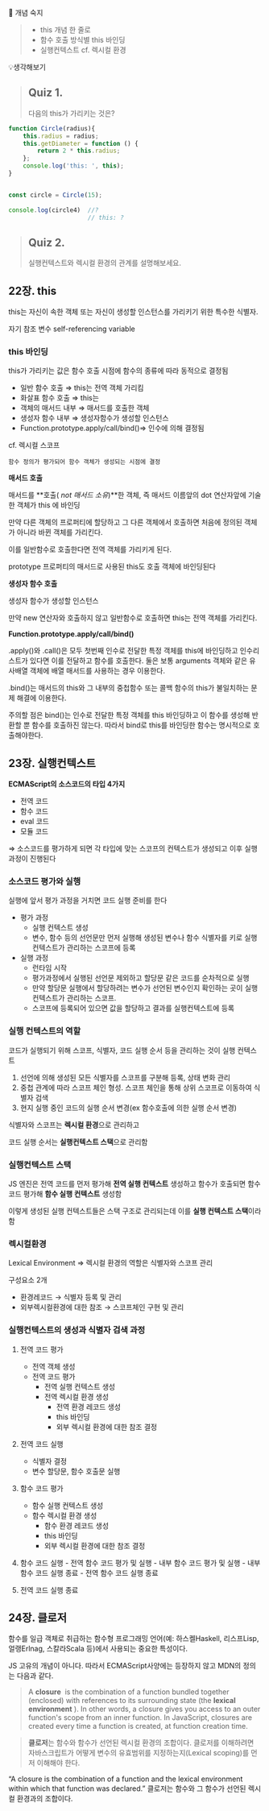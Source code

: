 🔐 개념 숙지

> - this 개념 한 줄로
> - 함수 호출 방식별 this 바인딩
> - 실행컨텍스트 cf. 렉시컬 환경


💡생각해보기

> ## Quiz 1.
> 다음의 this가 가리키는 것은?
```jsx
function Circle(radius){
	this.radius = radius;
	this.getDiameter = function () {
		return 2 * this.radius;
	};
    console.log('this: ', this);
}


const circle = Circle(15);  
        
console.log(circle4)  //? 
                      // this: ?
```
> ## Quiz 2.
> 실행컨텍스트와 렉시컬 환경의 관계를 설명해보세요.

## 22장. this

this는 자신이 속한 객체 또는 자신이 생성할 인스턴스를 가리키기 위한 특수한 식별자.

자기 참조 변수 self-referencing variable

### **this 바인딩**

this가 가리키는 값은 함수 호출 시점에 함수의 종류에 따라 동적으로 결정됨
- 일반 함수 호출 ⇒ this는 전역 객체 가리킴
- 화살표 함수 호출 ⇒ this는
- 객체의 매서드 내부 ⇒ 매서드를 호출한 객체
- 생성자 함수 내부 ⇒ 생성자함수가 생성할 인스턴스
- Function.prototype.apply/call/bind()⇒ 인수에 의해 결정됨

cf. 렉시컬 스코프

    함수 정의가 평가되어 함수 객체가 생성되는 시점에 결정

**매서드 호출**

매서드를 **호출( *not 매서드 소유*)**한 객체, 즉 매서드 이름앞의 dot 연산자앞에 기술한 객체가 this 에 바인딩

만약 다른 객체의 프로퍼티에 할당하고 그 다른 객체에서 호출하면 처음에 정의된 객체가 아니라 바뀐 객체를 가리킨다. 

이를 일반함수로 호출한다면 전역 객체를 가리키게 된다. 

prototype 프로퍼티의 매서드로 사용된 this도 호출 객체에 바인딩된다

**생성자 함수 호출**

생성자 함수가 생성할 인스턴스

만약 new 연산자와 호출하지 않고 일반함수로 호출하면 this는 전역 객체를 가리킨다.

**Function.prototype.apply/call/bind()**

.apply()와 .call()은 모두 첫번째 인수로 전달한 특정 객체를 this에 바인딩하고 인수리스트가 있다면 이를 전달하고 함수를 호출한다.
둘은 보통 arguments 객체와 같은 유사배열 객체에 배열 매서드를 사용하는 경우 이용한다. 

.bind()는 매서드의 this와 그 내부의 중첩함수 또는 콜백 함수의 this가 불일치하는 문제 해결에 이용한다.

주의할 점은 bind()는 인수로 전달한 특정 객체를 this 바인딩하고 이 함수를 생성해 반환할 뿐 함수를 호출하진 않는다. 따라서 bind로 this를 바인딩한 함수는 명시적으로 호출해야한다.


## 23장. 실행컨텍스트
**ECMAScript의 소스코드의 타입 4가지**

- 전역 코드
- 함수 코드
- eval 코드
- 모듈 코드

⇒ 소스코드를 평가하게 되면 각 타입에 맞는 스코프의 컨텍스트가 생성되고 이후 실행 과정이 진행된다

### 소스코드 평가와 실행

실행에 앞서 평가 과정을 거치면 코드 실행 준비를 한다

- 평가 과정
    - 실행 컨텍스트 생성
    - 변수, 함수 등의 선언문만 먼저 실행해 생성된 변수나 함수 식별자를 키로 실행 컨텍스트가 관리하는 스코프에 등록
- 실행 과정
    - 런타임 시작
    - 평가과정에서 실행된 선언문 제외하고 할당문 같은 코드를 순차적으로 실행
    - 만약 할당문 실행에서 할당하려는 변수가 선언된 변수인지 확인하는 곳이 실행컨텍스트가 관리하는 스코프.
    - 스코프에 등록되어 있으면 값을 할당하고 결과를 실행컨텍스트에 등록

### 실행 컨텍스트의 역할

코드가 실행되기 위해 스코프, 식별자, 코드 실행 순서 등을 관리하는 것이 실행 컨텍스트

1. 선언에 의해 생성된 모든 식별자를 스코프를 구분해 등록, 상태 변화 관리
2. 중첩 관계에 따라 스코프 체인 형성. 스코프 체인을 통해 상위 스코프로 이동하여 식별자 검색
3. 현지 실행 중인 코드의 실행 순서 변경(ex 함수호출에 의한 실행 순서 변경)

식별자와 스코프는 **렉시컬 환경**으로 관리하고

코드 실행 순서는 **실행컨텍스트 스택**으로 관리함

### **실행컨텍스트 스택**

JS 엔진은 전역 코드를 먼저 평가해 **전역 실행 컨텍스트** 생성하고 함수가 호출되면 함수 코드 평가해 **함수 실행 컨텍스트** 생성함

이렇게 생성된 실행 컨텍스트들은 스택 구조로 관리되는데 이를 **실행 컨텍스트 스택**이라 함

### 렉시컬환경

Lexical Environment
⇒ 렉시컬 환경의 역할은 식별자와 스코프 관리

구성요소 2개

- 환경레코드 → 식별자 등록 및 관리
- 외부렉시컬환경에 대한 참조 → 스코프체인 구현 및 관리

### 실행컨텍스트의 생성과 식별자 검색 과정

1. 전역 코드 평가
    - 전역 객체 생성
    - 전역 코드 평가
        - 전역 실행 컨텍스트 생성
        - 전역 렉시컬 환경 생성
            - 전역 환경 레코드 생성
            - this 바인딩
            - 외부 렉시컬 환경에 대한 참조 결정

2. 전역 코드 실행
    - 식별자 결정
    - 변수 할당문, 함수 호출문 실행

3.  함수 코드 평가
    - 함수 실행 컨텍스트 생성
    - 함수 렉시컬 환경 생성
        - 함수 환경 레코드 생성
        - this 바인딩
        - 외부 렉시컬 환경에 대한 참조 결정

4. 함수 코드 실행
        - 전역 함수 코드 평가 및 실행
        - 내부 함수 코드 평가 및 실행
        - 내부 함수 코드 실행 종료
        - 전역 함수 코드 실행 종료

5. 전역 코드 실행 종료


## 24장. 클로저
함수를 일급 객체로 취급하는 함수형 프로그래밍 언어(예: 하스켈Haskell, 리스프Lisp, 얼랭Erlnag, 스칼라Scala 등)에서 사용되는 중요한 특성이다.

JS 고유의 개념이 아니다. 따라서 ECMAScript사양에는 등장하지 않고 MDN의 정의는 다음과 같다.

> A **closure**  is the combination of a function bundled together (enclosed) with references to its surrounding state (the **lexical environment** ). In other words, a closure gives you access to an outer function's scope from an inner function. In JavaScript, closures are created every time a function is created, at function creation time.
> 

> **클로저**는 함수와 함수가 선언된 렉시컬 환경의 조합이다. 클로저를 이해하려면 자바스크립트가 어떻게 변수의 유효범위를 지정하는지(Lexical scoping)를 먼저 이해해야 한다.
> 

“A closure is the combination of a function and the lexical environment within which that function was declared.” 클로저는 함수와 그 함수가 선언된 렉시컬 환경과의 조합이다.
